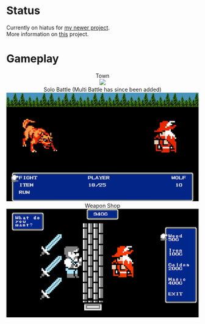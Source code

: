 # Status
Currently on hiatus for [my newer project](https://github.com/njdom24/MonoRPG). </br>
More information on [this](https://docs.google.com/presentation/d/1NwhNIoiogmWdAjDTOAcemaupjdpcWsobX5h-GtGbJo0/edit?usp=sharing) project.

# Gameplay
<div align="center">
    Town <br>
  <img src='md/town.gif' />
  <br>Solo Battle (Multi Battle has since been added) <br>
  <img src='md/soloBattle.gif' />
  <br>Weapon Shop<br>
  <img src='md/weaponShop.png' />
</div>